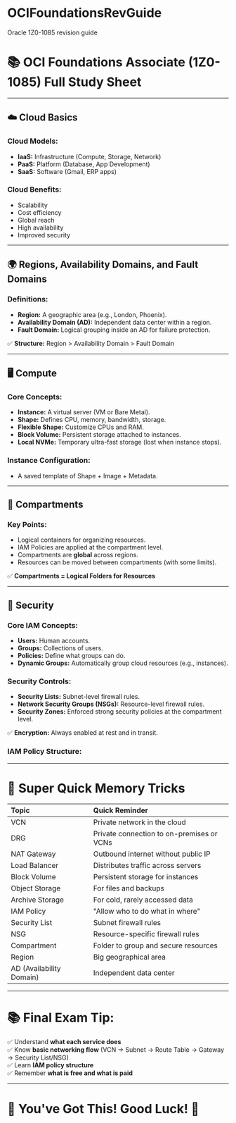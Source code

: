 # OCIFoundationsRevGuide
Oracle 1Z0-1085 revision guide

# 📚 OCI Foundations Associate (1Z0-1085) Full Study Sheet

---

## ☁️ Cloud Basics

### Cloud Models:
- **IaaS:** Infrastructure (Compute, Storage, Network)
- **PaaS:** Platform (Database, App Development)
- **SaaS:** Software (Gmail, ERP apps)

### Cloud Benefits:
- Scalability
- Cost efficiency
- Global reach
- High availability
- Improved security

---

## 🌍 Regions, Availability Domains, and Fault Domains

### Definitions:
- **Region:** A geographic area (e.g., London, Phoenix).
- **Availability Domain (AD):** Independent data center within a region.
- **Fault Domain:** Logical grouping inside an AD for failure protection.

✅ **Structure:** Region > Availability Domain > Fault Domain

---

## 🖥️ Compute

### Core Concepts:
- **Instance:** A virtual server (VM or Bare Metal).
- **Shape:** Defines CPU, memory, bandwidth, storage.
- **Flexible Shape:** Customize CPUs and RAM.
- **Block Volume:** Persistent storage attached to instances.
- **Local NVMe:** Temporary ultra-fast storage (lost when instance stops).

### Instance Configuration:
- A saved template of Shape + Image + Metadata.

---

## 📂 Compartments

### Key Points:
- Logical containers for organizing resources.
- IAM Policies are applied at the compartment level.
- Compartments are **global** across regions.
- Resources can be moved between compartments (with some limits).

✅ **Compartments = Logical Folders for Resources**

---

## 🔐 Security

### Core IAM Concepts:
- **Users:** Human accounts.
- **Groups:** Collections of users.
- **Policies:** Define what groups can do.
- **Dynamic Groups:** Automatically group cloud resources (e.g., instances).

### Security Controls:
- **Security Lists:** Subnet-level firewall rules.
- **Network Security Groups (NSGs):** Resource-level firewall rules.
- **Security Zones:** Enforced strong security policies at the compartment level.

✅ **Encryption:** Always enabled at rest and in transit.

### IAM Policy Structure:


---

# 🎯 Super Quick Memory Tricks

| Topic | Quick Reminder |
|:---|:---|
| VCN | Private network in the cloud |
| DRG | Private connection to on-premises or VCNs |
| NAT Gateway | Outbound internet without public IP |
| Load Balancer | Distributes traffic across servers |
| Block Volume | Persistent storage for instances |
| Object Storage | For files and backups |
| Archive Storage | For cold, rarely accessed data |
| IAM Policy | "Allow who to do what in where" |
| Security List | Subnet firewall rules |
| NSG | Resource-specific firewall rules |
| Compartment | Folder to group and secure resources |
| Region | Big geographical area |
| AD (Availability Domain) | Independent data center |

---

# 📚 Final Exam Tip:
✅ Understand **what each service does**  
✅ Know **basic networking flow** (VCN → Subnet → Route Table → Gateway → Security List/NSG)  
✅ Learn **IAM policy structure**  
✅ Remember **what is free and what is paid**

---

# 🚀 You've Got This! Good Luck! 🚀
